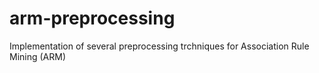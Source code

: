 # arm-preprocessing
Implementation of several preprocessing trchniques for Association Rule Mining (ARM)
